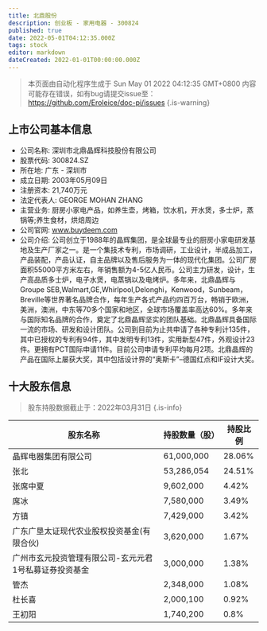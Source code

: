 ```yaml
---
title: 北鼎股份
description: 创业板 - 家用电器 - 300824
published: true
date: 2022-05-01T04:12:35.000Z
tags: stock
editor: markdown
dateCreated: 2022-01-01T00:00:00.000Z
---
```


> 本页面由自动化程序生成于 Sun May 01 2022 04:12:35 GMT+0800
> 内容可能存在错误，如有bug请提交issue至：https://github.com/Eroleice/doc-pi/issues
{.is-warning}

## 上市公司基本信息
- 公司名称: 深圳市北鼎晶辉科技股份有限公司
- 股票代码: 300824.SZ
- 所在地: 广东 - 深圳市
- 成立日期: 2003年05月09日
- 注册资本: 21,740万元
- 法定代表人: GEORGE MOHAN ZHANG
- 主营业务: 厨房小家电产品，如养生壶，烤箱，饮水机，开水煲，多士炉，蒸锅等;养生食材，烘焙周边
- 公司官网: www.buydeem.com
- 公司介绍: 公司创立于1988年的晶辉集团，是全球最专业的厨房小家电研发基地及生产厂家之一。是一个集技术专利，市场调研，工业设计，半成品加工，产品装配，产品认证，自主品牌以及售后服务为一体的现代化集团。公司厂房面积55000平方米左右，年销售额为4-5亿人民币。公司主力研发，设计，生产高品质多士炉，电子水煲，电蒸锅以及电烤炉。多年来，北鼎晶辉与Groupe SEB,Walmart,GE,Whirlpool,Delonghi，Kenwood，Sunbeam，Breville等世界著名品牌合作，每年生产各式产品约四百万台，畅销于欧洲，美洲，澳洲，中东等70多个国家和地区，全球市场覆盖率高达60%。多年来与国际知名品牌的合作，奠定了北鼎晶辉坚实的团队基础。北鼎晶辉具备国际一流的市场、研发和设计团队。公司到目前为止共申请了各种专利计135件，其中已授权的专利有94件，其中发明专利13件，实用新型47件，外观设计23件。更拥有PCT国际申请11件。目前公司申请专利平均每月2项。北鼎晶辉的产品在国际上屡获大奖，其中包括设计界的“奥斯卡”–德国红点和IF设计大奖。


## 十大股东信息
> 股东持股数据截止于：2022年03月31日
{.is-info}

| 股东名称 | 持股数量（股） | 持股比例 |
| --- | --- | --- |
| 晶辉电器集团有限公司 | 61,000,000 | 28.06% |
| 张北 | 53,286,054 | 24.51% |
| 张席中夏 | 9,602,000 | 4.42% |
| 席冰 | 7,580,000 | 3.49% |
| 方镇 | 7,429,000 | 3.42% |
| 广东广垦太证现代农业股权投资基金(有限合伙) | 3,620,000 | 1.67% |
| 广州市玄元投资管理有限公司-玄元元君1号私募证券投资基金 | 3,000,000 | 1.38% |
| 管杰 | 2,348,000 | 1.08% |
| 杜长喜 | 2,000,100 | 0.92% |
| 王初阳 | 1,740,200 | 0.8% |




